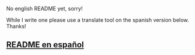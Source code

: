 No english README yet, sorry!

While I write one please use a translate tool on the spanish version below.
Thanks!

## [README en español](https://github.com/DevopsLabo/vagrant_vm_provisioning/blob/main/LEEME.md) 
